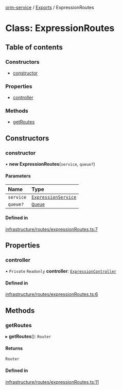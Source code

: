 [orm-service](../README.md) / [Exports](../modules.md) / ExpressionRoutes

# Class: ExpressionRoutes

## Table of contents

### Constructors

- [constructor](ExpressionRoutes.md#constructor)

### Properties

- [controller](ExpressionRoutes.md#controller)

### Methods

- [getRoutes](ExpressionRoutes.md#getroutes)

## Constructors

### constructor

• **new ExpressionRoutes**(`service`, `queue?`)

#### Parameters

| Name | Type |
| :------ | :------ |
| `service` | [`ExpressionService`](ExpressionService.md) |
| `queue?` | [`Queue`](../interfaces/Queue.md) |

#### Defined in

[infrastructure/routes/expressionRoutes.ts:7](https://github.com/FlavioLionelRita/lambdaorm-svc/blob/c29e40c/src/lib/infrastructure/routes/expressionRoutes.ts#L7)

## Properties

### controller

• `Private` `Readonly` **controller**: [`ExpressionController`](ExpressionController.md)

#### Defined in

[infrastructure/routes/expressionRoutes.ts:6](https://github.com/FlavioLionelRita/lambdaorm-svc/blob/c29e40c/src/lib/infrastructure/routes/expressionRoutes.ts#L6)

## Methods

### getRoutes

▸ **getRoutes**(): `Router`

#### Returns

`Router`

#### Defined in

[infrastructure/routes/expressionRoutes.ts:11](https://github.com/FlavioLionelRita/lambdaorm-svc/blob/c29e40c/src/lib/infrastructure/routes/expressionRoutes.ts#L11)
